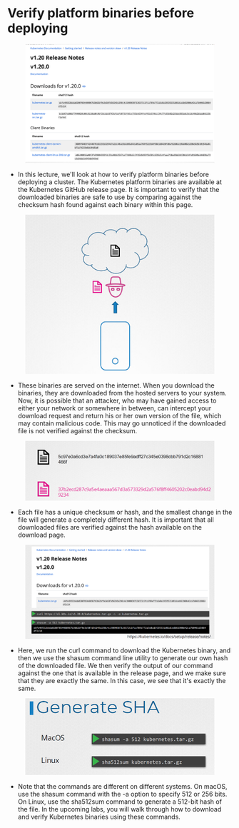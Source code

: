 # Verify platform binaries before deploying

<figure><img src="../.gitbook/assets/image (125).png" alt=""><figcaption></figcaption></figure>

* In this lecture, we'll look at how to verify platform binaries before deploying a cluster. The Kubernetes platform binaries are available at the Kubernetes GitHub release page. It is important to verify that the downloaded binaries are safe to use by comparing against the checksum hash found against each binary within this page.

<figure><img src="../.gitbook/assets/image (126).png" alt=""><figcaption></figcaption></figure>

* These binaries are served on the internet. When you download the binaries, they are downloaded from the hosted servers to your system. Now, it is possible that an attacker, who may have gained access to either your network or somewhere in between, can intercept your download request and return his or her own version of the file, which may contain malicious code. This may go unnoticed if the downloaded file is not verified against the checksum.

<figure><img src="../.gitbook/assets/image (127).png" alt=""><figcaption></figcaption></figure>

* Each file has a unique checksum or hash, and the smallest change in the file will generate a completely different hash. It is important that all downloaded files are verified against the hash available on the download page.

<figure><img src="../.gitbook/assets/image (128).png" alt=""><figcaption></figcaption></figure>

* Here, we run the curl command to download the Kubernetes binary, and then we use the shasum command line utility to generate our own hash of the downloaded file. We then verify the output of our command against the one that is available in the release page, and we make sure that they are exactly the same. In this case, we see that it's exactly the same.

<figure><img src="../.gitbook/assets/image (129).png" alt=""><figcaption></figcaption></figure>

* Note that the commands are different on different systems. On macOS, use the shasum command with the -a option to specify 512 or 256 bits. On Linux, use the sha512sum command to generate a 512-bit hash of the file. In the upcoming labs, you will walk through how to download and verify Kubernetes binaries using these commands.



